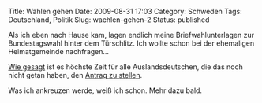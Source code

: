 Title: Wählen gehen
Date: 2009-08-31 17:03
Category: Schweden
Tags: Deutschland, Politik
Slug: waehlen-gehen-2
Status: published

Als ich eben nach Hause kam, lagen endlich meine Briefwahlunterlagen zur
Bundestagswahl hinter dem Türschlitz. Ich wollte schon bei der
ehemaligen Heimatgemeinde nachfragen…

[Wie gesagt](http://www.fiket.de/2009/07/06/bald-bundestagswahl/) ist es
höchste Zeit für alle Auslandsdeutschen, die das noch nicht getan haben,
den [Antrag zu
stellen](http://www.bundeswahlleiter.de/de/bundestagswahlen/BTW_BUND_09/auslandsdeutsche/).

Was ich ankreuzen werde, weiß ich schon. Mehr dazu bald.

